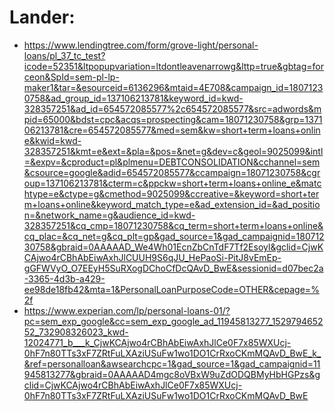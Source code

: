 # Lander:
- https://www.lendingtree.com/form/grove-light/personal-loans/pl_37_tc_test?icode=52351&ltpopupvariation=ltdontleavenarrowg&lttp=true&gbtag=forceon&SpId=sem-pl-lp-maker1&tar=&esourceid=6136296&mtaid=4E708&campaign_id=18071230758&ad_group_id=137106213781&keyword_id=kwd-328357251&ad_id=654572085577%2c654572085577&src=adwords&mpid=65000&bdst=cpc&acqs=prospecting&cam=18071230758&grp=137106213781&cre=654572085577&med=sem&kw=short+term+loans+online&kwid=kwd-328357251&kmt=e&ext=&pla=&pos=&net=g&dev=c&geol=9025099&intl=&expv=&cproduct=pl&plmenu=DEBTCONSOLIDATION&cchannel=sem&csource=google&adid=654572085577&ccampaign=18071230758&cgroup=137106213781&cterm=c&ppckw=short+term+loans+online_e&matchtype=e&ctype=g&cmethod=9025099&ccreative=&keyword=short+term+loans+online&keyword_match_type=e&ad_extension_id=&ad_position=&network_name=g&audience_id=kwd-328357251&cq_cmp=18071230758&cq_term=short+term+loans+online&cq_plac=&cq_net=g&cq_plt=gp&gad_source=1&gad_campaignid=18071230758&gbraid=0AAAAAD_We4Wh01EcnZbCnTdF7Tf2Esoyl&gclid=CjwKCAjwo4rCBhAbEiwAxhJlCUUH9S6qJU_HePaoSi-PitJ8vEmEp-gGFWVyO_O7EEyH5SuRXogDChoCfDcQAvD_BwE&sessionid=d07bec2a-3365-4d3b-a429-ee98de18fb42&mta=1&PersonalLoanPurposeCode=OTHER&cepage=%2f
- https://www.experian.com/lp/personal-loans-01/?pc=sem_exp_google&cc=sem_exp_google_ad_11945813277_152979465252_732908326023_kwd-12024771_b___k_CjwKCAjwo4rCBhAbEiwAxhJlCe0F7x85WXUcj-0hF7n80TTs3xF7ZRtFuLXAziUSuFw1wo1DO1CrRxoCKmMQAvD_BwE_k_&ref=personalloan&awsearchcpc=1&gad_source=1&gad_campaignid=11945813277&gbraid=0AAAAAD4mgc8oVBxW9uZdODQBMyHbHGPzs&gclid=CjwKCAjwo4rCBhAbEiwAxhJlCe0F7x85WXUcj-0hF7n80TTs3xF7ZRtFuLXAziUSuFw1wo1DO1CrRxoCKmMQAvD_BwE
